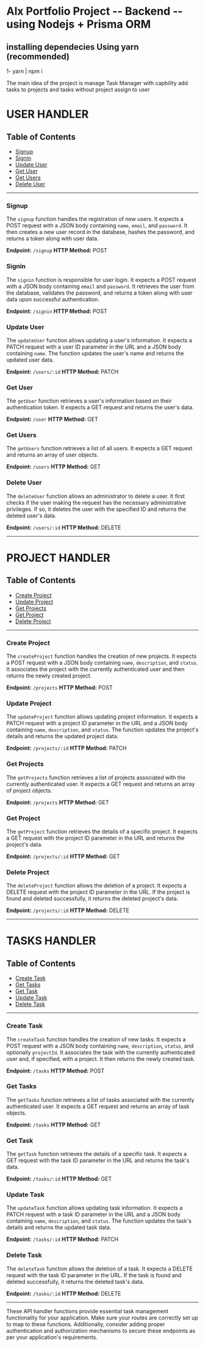 # Alx Portfolio Project  -- Backend -- using Nodejs + Prisma ORM

## installing dependecies Using yarn (recommended)
1- yarn | npm i

The main idea of the project is manage Task Manager with capbility add tasks to projects and tasks without project assign to user
# USER HANDLER
## Table of Contents
- [Signup](#signup)
- [Signin](#signin)
- [Update User](#update-user)
- [Get User](#get-user)
- [Get Users](#get-users)
- [Delete User](#delete-user)

---

### Signup

The `signup` function handles the registration of new users. It expects a POST request with a JSON body containing `name`, `email`, and `password`. It then creates a new user record in the database, hashes the password, and returns a token along with user data.

**Endpoint:** `/signup`
**HTTP Method:** POST

### Signin

The `signin` function is responsible for user login. It expects a POST request with a JSON body containing `email` and `password`. It retrieves the user from the database, validates the password, and returns a token along with user data upon successful authentication.

**Endpoint:** `/signin`
**HTTP Method:** POST

### Update User

The `updateUser` function allows updating a user's information. It expects a PATCH request with a user ID parameter in the URL and a JSON body containing `name`. The function updates the user's name and returns the updated user data.

**Endpoint:** `/users/:id`
**HTTP Method:** PATCH

### Get User

The `getUser` function retrieves a user's information based on their authentication token. It expects a GET request and returns the user's data.

**Endpoint:** `/user`
**HTTP Method:** GET

### Get Users

The `getUsers` function retrieves a list of all users. It expects a GET request and returns an array of user objects.

**Endpoint:** `/users`
**HTTP Method:** GET

### Delete User

The `deleteUser` function allows an administrator to delete a user. It first checks if the user making the request has the necessary administrative privileges. If so, it deletes the user with the specified ID and returns the deleted user's data.

**Endpoint:** `/users/:id`
**HTTP Method:** DELETE

---
# PROJECT HANDLER
## Table of Contents
- [Create Project](#create-project)
- [Update Project](#update-project)
- [Get Projects](#get-projects)
- [Get Project](#get-project)
- [Delete Project](#delete-project)

---

### Create Project

The `createProject` function handles the creation of new projects. It expects a POST request with a JSON body containing `name`, `description`, and `status`. It associates the project with the currently authenticated user and then returns the newly created project.

**Endpoint:** `/projects`
**HTTP Method:** POST

### Update Project

The `updateProject` function allows updating project information. It expects a PATCH request with a project ID parameter in the URL and a JSON body containing `name`, `description`, and `status`. The function updates the project's details and returns the updated project data.

**Endpoint:** `/projects/:id`
**HTTP Method:** PATCH

### Get Projects

The `getProjects` function retrieves a list of projects associated with the currently authenticated user. It expects a GET request and returns an array of project objects.

**Endpoint:** `/projects`
**HTTP Method:** GET

### Get Project

The `getProject` function retrieves the details of a specific project. It expects a GET request with the project ID parameter in the URL and returns the project's data.

**Endpoint:** `/projects/:id`
**HTTP Method:** GET

### Delete Project

The `deleteProject` function allows the deletion of a project. It expects a DELETE request with the project ID parameter in the URL. If the project is found and deleted successfully, it returns the deleted project's data.

**Endpoint:** `/projects/:id`
**HTTP Method:** DELETE

---
# TASKS HANDLER
## Table of Contents
- [Create Task](#create-task)
- [Get Tasks](#get-tasks)
- [Get Task](#get-task)
- [Update Task](#update-task)
- [Delete Task](#delete-task)

---

### Create Task

The `createTask` function handles the creation of new tasks. It expects a POST request with a JSON body containing `name`, `description`, `status`, and optionally `projectId`. It associates the task with the currently authenticated user and, if specified, with a project. It then returns the newly created task.

**Endpoint:** `/tasks`
**HTTP Method:** POST

### Get Tasks

The `getTasks` function retrieves a list of tasks associated with the currently authenticated user. It expects a GET request and returns an array of task objects.

**Endpoint:** `/tasks`
**HTTP Method:** GET

### Get Task

The `getTask` function retrieves the details of a specific task. It expects a GET request with the task ID parameter in the URL and returns the task's data.

**Endpoint:** `/tasks/:id`
**HTTP Method:** GET

### Update Task

The `updateTask` function allows updating task information. It expects a PATCH request with a task ID parameter in the URL and a JSON body containing `name`, `description`, and `status`. The function updates the task's details and returns the updated task data.

**Endpoint:** `/tasks/:id`
**HTTP Method:** PATCH

### Delete Task

The `deleteTask` function allows the deletion of a task. It expects a DELETE request with the task ID parameter in the URL. If the task is found and deleted successfully, it returns the deleted task's data.

**Endpoint:** `/tasks/:id`
**HTTP Method:** DELETE

---

These API handler functions provide essential task management functionality for your application. Make sure your routes are correctly set up to map to these functions. Additionally, consider adding proper authentication and authorization mechanisms to secure these endpoints as per your application's requirements.
